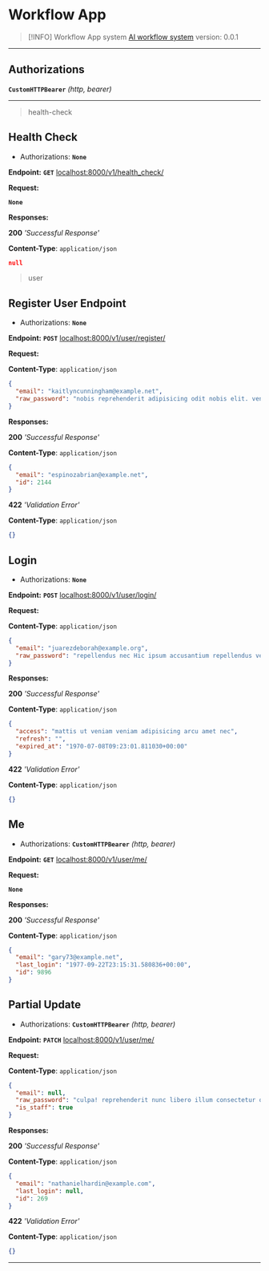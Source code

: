 # Workflow App

> [!INFO] Workflow App system
> [AI workflow system](http://localhost:8000/docs)
> version: 0.0.1

---

## Authorizations

**`CustomHTTPBearer`** _(http, bearer)_

---

> health-check

## Health Check

- Authorizations: **`None`**

**Endpoint:** **`GET`** [localhost:8000/v1/health_check/]()

**Request:** 

**`None`**

**Responses:** 

**200** _'Successful Response'_

**Content-Type**: `application/json`

```json
null
```

> user

## Register User Endpoint

- Authorizations: **`None`**

**Endpoint:** **`POST`** [localhost:8000/v1/user/register/]()

**Request:** 

**Content-Type**: `application/json`

```json
{
  "email": "kaitlyncunningham@example.net",
  "raw_password": "nobis reprehenderit adipisicing odit nobis elit. veniam culpa! ipsum arcu"
}
```


**Responses:** 

**200** _'Successful Response'_

**Content-Type**: `application/json`

```json
{
  "email": "espinozabrian@example.net",
  "id": 2144
}
```

**422** _'Validation Error'_

**Content-Type**: `application/json`

```json
{}
```


## Login

- Authorizations: **`None`**

**Endpoint:** **`POST`** [localhost:8000/v1/user/login/]()

**Request:** 

**Content-Type**: `application/json`

```json
{
  "email": "juarezdeborah@example.org",
  "raw_password": "repellendus nec Hic ipsum accusantium repellendus vehicula cursus ut"
}
```


**Responses:** 

**200** _'Successful Response'_

**Content-Type**: `application/json`

```json
{
  "access": "mattis ut veniam veniam adipisicing arcu amet nec",
  "refresh": "",
  "expired_at": "1970-07-08T09:23:01.811030+00:00"
}
```

**422** _'Validation Error'_

**Content-Type**: `application/json`

```json
{}
```


## Me

- Authorizations: **`CustomHTTPBearer`** _(http, bearer)_

**Endpoint:** **`GET`** [localhost:8000/v1/user/me/]()

**Request:** 

**`None`**

**Responses:** 

**200** _'Successful Response'_

**Content-Type**: `application/json`

```json
{
  "email": "gary73@example.net",
  "last_login": "1977-09-22T23:15:31.580836+00:00",
  "id": 9896
}
```


## Partial Update

- Authorizations: **`CustomHTTPBearer`** _(http, bearer)_

**Endpoint:** **`PATCH`** [localhost:8000/v1/user/me/]()

**Request:** 

**Content-Type**: `application/json`

```json
{
  "email": null,
  "raw_password": "culpa! reprehenderit nunc libero illum consectetur quas a arcu repellendus odit dui",
  "is_staff": true
}
```


**Responses:** 

**200** _'Successful Response'_

**Content-Type**: `application/json`

```json
{
  "email": "nathanielhardin@example.com",
  "last_login": null,
  "id": 269
}
```

**422** _'Validation Error'_

**Content-Type**: `application/json`

```json
{}
```

---
